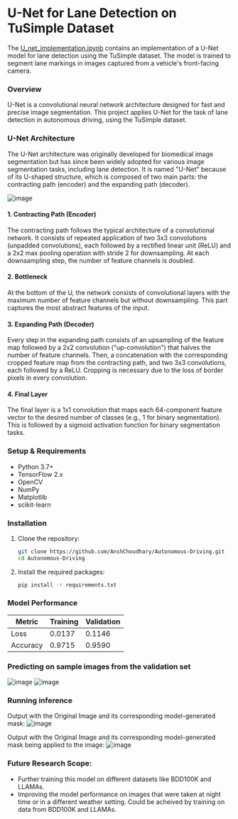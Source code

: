 # U-Net for Lane Detection on TuSimple Dataset
The [U_net_implementation.ipynb](https://github.com/AnshChoudhary/Autonomous-Driving/blob/main/U_net_implementation.ipynb) contains an implementation of a U-Net model for lane detection using the TuSimple dataset. The model is trained to segment lane markings in images captured from a vehicle's front-facing camera.

### Overview
U-Net is a convolutional neural network architecture designed for fast and precise image segmentation. This project applies U-Net for the task of lane detection in autonomous driving, using the TuSimple dataset.

### U-Net Architecture
The U-Net architecture was originally developed for biomedical image segmentation but has since been widely adopted for various image segmentation tasks, including lane detection. It is named "U-Net" because of its U-shaped structure, which is composed of two main parts: the contracting path (encoder) and the expanding path (decoder).

![image](https://github.com/AnshChoudhary/Autonomous-Driving/assets/32743873/7d973023-aa5c-4fa7-9817-acfdbb880df1)

#### 1. Contracting Path (Encoder)

The contracting path follows the typical architecture of a convolutional network. It consists of repeated application of two 3x3 convolutions (unpadded convolutions), each followed by a rectified linear unit (ReLU) and a 2x2 max pooling operation with stride 2 for downsampling. At each downsampling step, the number of feature channels is doubled.

#### 2. Bottleneck

At the bottom of the U, the network consists of convolutional layers with the maximum number of feature channels but without downsampling. This part captures the most abstract features of the input.

#### 3. Expanding Path (Decoder)

Every step in the expanding path consists of an upsampling of the feature map followed by a 2x2 convolution ("up-convolution") that halves the number of feature channels. Then, a concatenation with the corresponding cropped feature map from the contracting path, and two 3x3 convolutions, each followed by a ReLU. Cropping is necessary due to the loss of border pixels in every convolution.

#### 4. Final Layer

The final layer is a 1x1 convolution that maps each 64-component feature vector to the desired number of classes (e.g., 1 for binary segmentation). This is followed by a sigmoid activation function for binary segmentation tasks.

### Setup & Requirements

- Python 3.7+
- TensorFlow 2.x
- OpenCV
- NumPy
- Matplotlib
- scikit-learn

### Installation

1. Clone the repository:
    ```bash
    git clone https://github.com/AnshChoudhary/Autonomous-Driving.git
    cd Autonomous-Driving
    ```

2. Install the required packages:
    ```bash
    pip install -r requirements.txt
    ```

### Model Performance
| Metric           | Training       | Validation     |
|------------------|----------------|----------------|
| Loss             | 0.0137         | 0.1146         |
| Accuracy         | 0.9715         | 0.9590         |


### Predicting on sample images from the validation set
![image](https://github.com/AnshChoudhary/Autonomous-Driving/assets/32743873/ed2d201b-44dd-4d8b-9fc0-b8cdd321b7b2)
![image](https://github.com/AnshChoudhary/Autonomous-Driving/assets/32743873/ce4145a9-5ecd-4c1f-9629-9b9721ba9a6b)

### Running inference
Output with the Original Image and its corresponding model-generated mask:
![image](https://github.com/AnshChoudhary/Autonomous-Driving/assets/32743873/e4beaca2-0ab5-49fb-8dd5-298718447e63)

Output with the Original Image and its corresponding model-generated mask being applied to the image:
![image](https://github.com/AnshChoudhary/Autonomous-Driving/assets/32743873/cca4f7d1-9cd2-4eb0-9aa3-148abc7a6165)

### Future Research Scope:
- Further training this model on different datasets like BDD100K and LLAMAs.
- Improving the model performance on images that were taken at night time or in a different weather setting. Could be acheived by training on data from BDD100K and LLAMAs.
